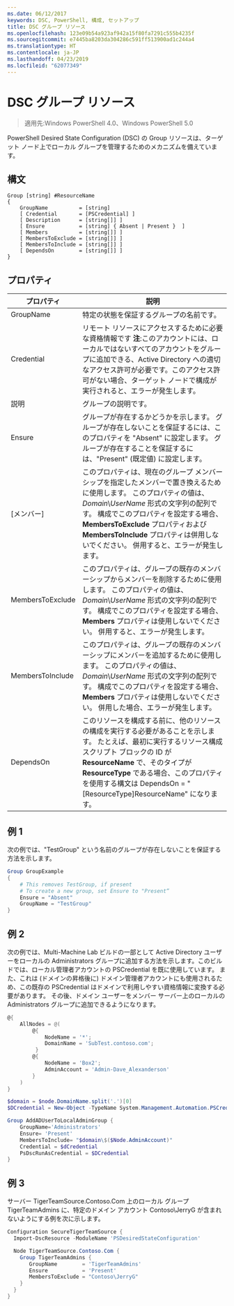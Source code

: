 ```yaml
---
ms.date: 06/12/2017
keywords: DSC, PowerShell, 構成, セットアップ
title: DSC グループ リソース
ms.openlocfilehash: 123e09b54a923af942a15f80fa7291c555b4235f
ms.sourcegitcommit: e7445ba8203da304286c591ff513900ad1c244a4
ms.translationtype: HT
ms.contentlocale: ja-JP
ms.lasthandoff: 04/23/2019
ms.locfileid: "62077349"
---
```

# <a name="dsc-group-resource"></a>DSC グループ リソース

> 適用先:Windows PowerShell 4.0、Windows PowerShell 5.0

PowerShell Desired State Configuration (DSC) の Group リソースは、ターゲット ノード上でローカル グループを管理するためのメカニズムを備えています。

## <a name="syntax"></a>構文

```
Group [string] #ResourceName
{
    GroupName          = [string]
    [ Credential       = [PSCredential] ]
    [ Description      = [string[]] ]
    [ Ensure           = [string] { Absent | Present }  ]
    [ Members          = [string[]] ]
    [ MembersToExclude = [string[]] ]
    [ MembersToInclude = [string[]] ]
    [ DependsOn        = [string[]] ]
}
```

## <a name="properties"></a>プロパティ

|  プロパティ  |  説明   |
|---|---|
| GroupName| 特定の状態を保証するグループの名前です。|
| Credential| リモート リソースにアクセスするために必要な資格情報です **注**:このアカウントには、ローカルではないすべてのアカウントをグループに追加できる、Active Directory への適切なアクセス許可が必要です。このアクセス許可がない場合、ターゲット ノードで構成が実行されると、エラーが発生します。
| 説明| グループの説明です。|
| Ensure| グループが存在するかどうかを示します。 グループが存在しないことを保証するには、このプロパティを "Absent" に設定します。 グループが存在することを保証するには、"Present" (既定値) に設定します。|
| [メンバー]| このプロパティは、現在のグループ メンバーシップを指定したメンバーで置き換えるために使用します。 このプロパティの値は、*Domain*\\*UserName* 形式の文字列の配列です。 構成でこのプロパティを設定する場合、**MembersToExclude** プロパティおよび **MembersToInclude** プロパティは併用しないでください。 併用すると、エラーが発生します。|
| MembersToExclude| このプロパティは、グループの既存のメンバーシップからメンバーを削除するために使用します。 このプロパティの値は、*Domain*\\*UserName* 形式の文字列の配列です。 構成でこのプロパティを設定する場合、**Members** プロパティは使用しないでください。 併用すると、エラーが発生します。|
| MembersToInclude| このプロパティは、グループの既存のメンバーシップにメンバーを追加するために使用します。 このプロパティの値は、*Domain*\\*UserName* 形式の文字列の配列です。 構成でこのプロパティを設定する場合、**Members** プロパティは使用しないでください。 併用した場合、エラーが発生します。|
| DependsOn | このリソースを構成する前に、他のリソースの構成を実行する必要があることを示します。 たとえば、最初に実行するリソース構成スクリプト ブロックの ID が __ResourceName__ で、そのタイプが __ResourceType__ である場合、このプロパティを使用する構文は DependsOn = "[ResourceType]ResourceName" になります。|

## <a name="example-1"></a>例 1

次の例では、"TestGroup" という名前のグループが存在しないことを保証する方法を示します。

```powershell
Group GroupExample
{
    # This removes TestGroup, if present
    # To create a new group, set Ensure to "Present“
    Ensure = "Absent"
    GroupName = "TestGroup"
}
```

## <a name="example-2"></a>例 2

次の例では、Multi-Machine Lab ビルドの一部として Active Directory ユーザーをローカルの Administrators グループに追加する方法を示します。このビルドでは、ローカル管理者アカウントの PSCredential を既に使用しています。
また、これは (ドメインの昇格後に) ドメイン管理者アカウントにも使用されるため、この既存の PSCredential はドメインで利用しやすい資格情報に変換する必要があります。
その後、ドメイン ユーザーをメンバー サーバー上のローカルの Administrators グループに追加できるようになります。

```powershell
@{
    AllNodes = @(
        @{
            NodeName = '*';
            DomainName = 'SubTest.contoso.com';
         }
        @{
            NodeName = 'Box2';
            AdminAccount = 'Admin-Dave_Alexanderson'
        }
    )
}

$domain = $node.DomainName.split('.')[0]
$DCredential = New-Object -TypeName System.Management.Automation.PSCredential -ArgumentList ("$domain\$($credential.Username)", $Credential.Password)

Group AddADUserToLocalAdminGroup {
    GroupName='Administrators'
    Ensure= 'Present'
    MembersToInclude= "$domain\$($Node.AdminAccount)"
    Credential = $dCredential
    PsDscRunAsCredential = $DCredential
}
```

## <a name="example-3"></a>例 3

サーバー TigerTeamSource.Contoso.Com 上のローカル グループ TigerTeamAdmins に、特定のドメイン アカウント Contoso\JerryG が含まれないようにする例を次に示します。

```powershell
Configuration SecureTigerTeamSource {
  Import-DscResource -ModuleName 'PSDesiredStateConfiguration'

  Node TigerTeamSource.Contoso.Com {
    Group TigerTeamAdmins {
       GroupName        = 'TigerTeamAdmins'
       Ensure           = 'Present'
       MembersToExclude = "Contoso\JerryG"
    }
  }
}
```
